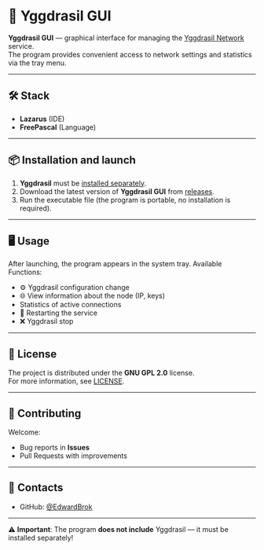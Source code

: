 # 🌳 Yggdrasil GUI

**Yggdrasil GUI** — graphical interface for managing the [Yggdrasil Network](https://yggdrasil-network.github.io/) service.  
The program provides convenient access to network settings and statistics via the tray menu.   

---

## 🛠 Stack
- **Lazarus** (IDE)
- **FreePascal** (Language)  

---

## 📦 Installation and launch
1. **Yggdrasil** must be [installed separately](https://yggdrasil-network.github.io/installation.html).  
2. Download the latest version of **Yggdrasil GUI** from [releases](https://github.com/EdwardBrok/yggdrasil-network-gui/releases).  
3. Run the executable file (the program is portable, no installation is required).  

---

## 🖥 Usage
After launching, the program appears in the system tray. Available Functions:
- ⚙️ Yggdrasil configuration change  
- 🌐 View information about the node (IP, keys)  
- Statistics of active connections  
- 🔄 Restarting the service  
- ❌ Yggdrasil stop  

---

## 📜 License
The project is distributed under the **GNU GPL 2.0** license.  
For more information, see [LICENSE](LICENSE).  

---

## 🤝 Contributing
Welcome:  
- Bug reports in **Issues**  
- Pull Requests with improvements  

---

## 📩 Contacts
- GitHub: [@EdwardBrok](https://github.com/EdwardBrok)  

---

⚠️ **Important**: The program **does not include** Yggdrasil — it must be installed separately!
